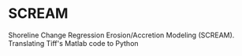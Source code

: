 # SCREAM
Shoreline Change Regression Erosion/Accretion Modeling (SCREAM). 
Translating Tiff's Matlab code to Python
